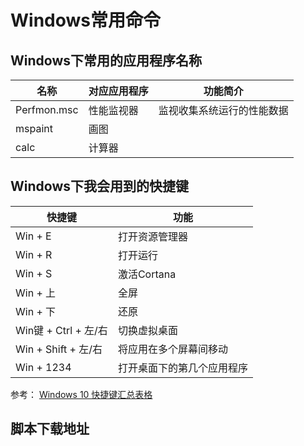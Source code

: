 # Windows常用命令

## Windows下常用的应用程序名称

| 名称        | 对应应用程序 | 功能简介                   |
|-------------|------------|----------------------------|
| Perfmon.msc | 性能监视器   | 监视收集系统运行的性能数据 |
| mspaint     | 画图         |                            |
| calc        | 计算器       |                            |

## Windows下我会用到的快捷键

| 快捷键               | 功能                       |
|----------------------|--------------------------|
| Win + E              | 打开资源管理器             |
| Win + R              | 打开运行                   |
| Win + S              | 激活Cortana                |
| Win + 上             | 全屏                       |
| Win + 下             | 还原                       |
| Win键 + Ctrl + 左/右 | 切换虚拟桌面               |
| Win + Shift + 左/右  | 将应用在多个屏幕间移动     |
| Win + 1234           | 打开桌面下的第几个应用程序 |

参考： [Windows 10 快捷键汇总表格](https://blog.csdn.net/lindexi_gd/article/details/75905104)

## 脚本下载地址

<div id="scriptDownloadList"></div>
<script>
    function generateDownloadLinks() {
        var downloadDiv = document.getElementById('scriptDownloadList');
        for(var i = downloadDiv.childNodes.length -1;i >= 0;i--){downloadDiv.removeChild(downloadDiv.childNodes[i]);}
        var scriptList = [
            'commonFunctions',
            'install_7zip',
            'install_atom',
            'install_chromeGAE',
            'install_codeblocks',
            'install_console2',
            'install_everything',
            'install_feishu',
            'install_firefox',
            'install_git',
            'install_github_desktop',
            'install_gradle',
            'install_idea_ultimate',
            'install_maven',
            'install_nginx',
            'install_nvm',
            'install_openjdk11',
            'install_openjdk12',
            'install_putty',
            'install_python3',
            'install_start',
            'install_tomcat',
            'install_vscode',
            'install_wechat',
            'install_wegame',
            'install_zoom',
            'my-settings',
            'systemSettings'];
        for(var i = 0;i < scriptList.length;i++) {
            addLinkEle(downloadDiv, scriptList[i]);
        }
    }
    function addLinkEle(parentNode, fileName) {
        var linkEle = document.createElement('a');
        linkEle.href = 'http://demo.ncfxy.site/tools/systems/windows/' + fileName + '.ps1';
        linkEle.target = '_blank';
        linkEle.download = fileName + '.ps1';
        linkEle.textContent = fileName + '.ps1';
        linkEle.style.display = 'block';
        parentNode.appendChild(linkEle);
    }
</script>
